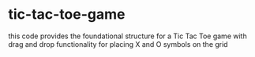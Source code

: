 # tic-tac-toe-game
this code provides the foundational structure for a Tic Tac Toe game with drag and drop functionality for placing X and O symbols on the grid
